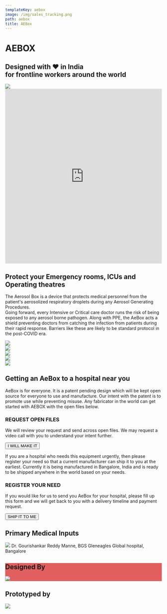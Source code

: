 ```yaml
---
templateKey: aebox
image: /img/sales_tracking.png
path: aebox
title: AEBox
---
```

<div class="pb-10">
        <div class="flex sm:flex-col md:flex-col lg:flex-row justify-around sm:px-4 lg:px-0 lg:items-center">
                <div class="flex-col">
                        <h1 class="font-neptune tracking-tight font-light sm:text-6xl">AEBOX</h1>
                        <h2 class="font-neptune tracking-tight sm:text-2xl lg:text-2xl">Designed with ❤️ in India <br />
                        for frontline workers around the world</h2>
                </div>
                <img class="sm:w-full sm:px-4 lg:px-0 lg:w-1/2 h-full" src="img/aebox_main.jpg" />
        </div>
        <section class="bg-fl-primary-accent py-10 flex-col items-center">
                <div class="lg:m-10 lg:mx-auto sm:w-full lg:w-3/4" style="height: 35rem">
                        <iframe src="https://www.youtube.com/embed/532qRWbJ-B8?rel=0&amp;controls=1&amp;autoplay=0&amp;mute=0&amp;start=0" frameborder="0" style="postion:absolute;left:0;top:0;width:100%;height:100%;pointer-events:auto" allow="autoplay; encrypted-media" allowfullscreen="">
                        </iframe>
                </div>
                <div class="lg:mx-auto sm:px-4 lg:w-1/2 text-center">
                        <h2 class="font-neptune tracking-tight text-4xl leading-tight">Protect your Emergency rooms, ICUs and Operating theatres</h2>
                        <p class="text-xl">The Aerosol Box is a device that protects medical personnel from the patient's aerosolized respiratory droplets during any Aerosol Generating Procedures.
                        ‍<br />
                        Going forward, every Intensive or Critical care doctor runs the risk of being exposed to any aerosol borne pathogen. Along with PPE, the AeBox acts a shield preventing 
                        doctors from catching the infection from patients during their rapid response. Barriers like these are likely to be standard protocol in the post-COVID era.
                        </p>
                </div>
        </section>
        <div class="flex flex-wrap -mx-px overflow-hidden">
                <div class="my-px px-px sm:w-1/2 lg:w-1/2 overflow-hidden">
                        <img class="flex object-cover w-full" src="img/aebox_1.jpg" />
                </div>
                <div class="my-px px-px sm:w-1/2 lg:w-1/2 overflow-hidden">
                        <img class="flex object-cover w-full" src="img/aebox_2.jpg" />
                </div>
                <div class="my-px px-px sm:w-1/2 lg:w-1/3 overflow-hidden">
                        <img class="flex object-cover w-full" src="img/aebox_3.jpg" />
                </div>
                <div class="my-px px-px sm:w-1/2 lg:w-1/3 overflow-hidden">
                        <img class="flex object-cover w-full" src="img/aebox_4.jpg" />
                </div>
                <div class="my-px px-px sm:w-full lg:w-1/3 overflow-hidden">
                        <img class="flex object-cover w-full" src="img/aebox_5.jpg" />
                </div>
        </div>
        <section class="bg-fl-primary-accent flex-col items-center pb-10">
                <div class="sm:px-4 lg:mx-auto lg:w-2/3 box-border">
                         <h2 class="font-neptune tracking-tight text-4xl leading-tight">Getting an AeBox to a hospital near you</h2>
                         <div class="lg:border-box table">
                                <div class="sm:pb-2 lg:w-1/2 lg:float-left lg:pr-6">
                                        <p class="lg:pb-10 text-lg">AeBox is for everyone. It is a patent pending design which will be kept open source for everyone to use and manufacture. Our intent with the patent is to promote use while preventing misuse. Any fabricator in the world can get started with AEBOX with the open files below. <br></p>
                                                <div class="">
                                                        <h3 class="font-neptune font-bold text-xl">REQUEST&nbsp;OPEN&nbsp;FILES</h3><p class="paragraph-2">We will review your request and send across open files. We may request a video call with you to understand your intent further.</p>
                                                        <a href="mailto:design@finiteloop.io?subject=AeBox : I will make it" data-w-id="8b946480-1f9b-3000-9705-175fdeba7ce8" class="app-button buy w-inline-block">
                                                        <button class="rectButton w-full">I WILL MAKE IT</button>
                                                        </a>
                                                </div>
                                </div>
                                <div class="lg:w-1/2 lg:float-left lg:pr-6">
                                        <p class="lg:pb-10 text-lg">If you are a hospital who needs this equipment urgently, then please register your need so that a current manufacturer can ship it to you at the earliest. Currently it is being manufactured in Bangalore, India and is ready to be shipped anywhere in the world based on your needs.</p>
                                <div class="">
                                        <h3 class="font-neptune font-bold text-xl">REGISTER&nbsp;YOUR NEED</h3>
                                        <p class="paragraph">If you would like for us to send you AeBox for your hospital, please fill up this form and we will get back to you with a delivery timeline and payment request.</p>
                                        <a href="mailto:design@finiteloop.io?subject=AeBox : Ship it to me" data-w-id="ce6f1912-e39c-c724-4877-02e52ef7f467">
                                                <button class="rectButton w-full">SHIP IT&nbsp;TO&nbsp;ME
                                                </button>
                                        </a>
                                </div>
                        </div>
                </div>
        </section>
        <section>
                <div class="flex sm:flex-col md:flex-row w-full">
                        <div class="flex flex-col p-10 md:w-1/3 items-center">
                                <h2 class="font-neptune text-2xl">Primary Medical Inputs</h2>
                                <img class="rounded-full w-1/2 my-6" src="img/aebox_dr_gouri.png" />
                                <span class="text-sm">Dr. Gourishankar Reddy Manne, BGS Gleneagles Global hospital, Bangalore</span>
                        </div>
                        <div class="flex flex-col p-10 md:w-1/3 items-center text-white" style="background-color: #e1605f;">
                                <h2 class="font-neptune text-2xl">Designed By</h2>
                                <img class="rounded-full w-3/4" src="img/finiteloop_white_text.png" />
                        </div>
                        <div class="flex flex-col p-10 md:w-1/3 items-center">
                                <h2 class="font-neptune text-2xl">Prototyped by</h2>
                                <img class="w-1/3" src="img/aebox_image_logo.svg" />
                        </div>
                </div>
        </section>
</div>
